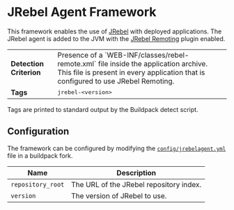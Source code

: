 # JRebel Agent Framework
This framework enables the use of [JRebel][jrebel] with deployed applications. The JRebel agent is added to the JVM with the [JRebel Remoting][remoting] plugin enabled.

<table>
  <tr>
    <td><strong>Detection Criterion</strong></td>
    <td>Presence of a `WEB-INF/classes/rebel-remote.xml` file inside the application archive. This file is present in every application that is configured to use JRebel Remoting.</td>
  </tr>
  <tr>
    <td><strong>Tags</strong></td><td><tt>jrebel-&lt;version&gt;</tt></td>
  </tr>
</table>
Tags are printed to standard output by the Buildpack detect script.

## Configuration
The framework can be configured by modifying the [`config/jrebelagent.yml`][jrebelagentyml] file in a buildpack fork.

| Name | Description
| ---- | -----------
| `repository_root` | The URL of the JRebel repository index.
| `version` | The version of JRebel to use.

[jrebel]: http://zeroturnaround.com/software/jrebel/
[remoting]: http://manuals.zeroturnaround.com/jrebel/remoting/index.html
[jrebelagentyml]: ../config/jrebelagent.yml